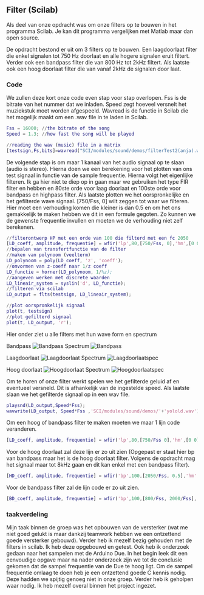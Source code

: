 ## Filter (Scilab)
Als deel van onze opdracht was om onze filters op te bouwen in het programma Scilab. Je kan dit programma vergelijken met Matlab maar dan open source.

De opdracht bestond er uit om 3 filters op te bouwen. Een laagdoorlaat filter die enkel signalen tot 750 Hz doorlaat en alle hogere signalen eruit filtert. Verder ook een bandpass filter die van 800 Hz tot 2kHz filtert. Als laatste ook een hoog doorlaat filter die van vanaf 2kHz de signalen door laat.

### Code
We zullen deze kort onze code even stap voor stap overlopen. Fss is de bitrate van het nummer dat we inladen. Speed zegt hoeveel versnelt het muziekstuk moet worden afgespeeld. Wavread is de functie in Scilab die het mogelijk maakt om een .wav file in te laden in Scilab. 
```Matlab
Fss = 16000; //the bitrate of the song
Speed = 1.3; //how fast the song will be played

//reading the wav (music) file in a matrix
[testsign,Fs,bits]=wavread("SCI/modules/sound/demos/filterTest2(anja).wav"); 
```

De volgende stap is om maar 1 kanaal van het audio signaal op te slaan (audio is stereo). Hierna doen we een berekening voor het plotten van ons test signaal in functie van de sample frequentie.
Hierna volgt het eigenlijke filteren. Ik ga hier niet te diep op in gaan maar we gebruiken het type FIR filter en hebben en 80ste orde voor laag doorlaat en 100ste orde voor bandpass en highpass filter. Als laatste plotten we het oorspronkelijke en het gefilterde wave signaal. [750/Fss, 0] wilt zeggen tot waar we filteren. Hier moet een verhouding komen die kleiner is dan 0.5 en om het ons gemakkelijk te maken hebben we dit in een formule gegoten. Zo kunnen we de gewenste frequentie invullen en moeten we de verhouding niet zelf berekenen.
```Matlab
//filterontwerp HP met een orde van 100 die filterd met een fc 2050
[LD_coeff, amplitude, frequentie] = wfir('lp',80,[750/Fss, 0],'hm',[0 0]);
//bepalen van transfertfunctie van de filter
//maken van polynoom (veelterm)
LD_polynoom = poly(LD_coeff, 'z', 'coeff');
//omvormen van z-coeff naar 1/z coeff
LD_functie = horner(LD_polynoom, 1/%z);
//aangeven werken met discrete waarden
LD_lineair_system = syslin('d', LD_functie);
//filteren via scilab
LD_output = flts(testsign, LD_lineair_system);

//plot oorspronkelijk signaal
plot(t, testsign)
//plot gefilterd signaal
plot(t, LD_output, 'r');
```
Hier onder ziet u alle filters met hun wave form en spectrum

Bandpass 
![Bandpass](http://i.imgur.com/t5cUKDE.jpg?1 "Bandpass")
Spectrum
![Bandpass](http://i.imgur.com/j79e04v.jpg?1 "Bandpass")

Laagdoorlaat 
![Laagdoorlaat](http://i.imgur.com/WIYrNHZ.jpg?1 "Laagdoorlaat")
Spectrum
![Laagdoorlaatspec](http://i.imgur.com/uXJ3dNU.jpg?1 "Laagdoorlaat")

Hoog doorlaat 
![Hoogdoorlaat](http://i.imgur.com/vzSPBTB.jpg?1 "Hoog doorlaat")
Spectrum
![Hoogdoorlaatspec](http://i.imgur.com/IFFJeDS.jpg?1 "Hoog doorlaat")

Om te horen of onze filter werkt spelen we het gefilterde geluid af en eventueel versneld. Dit is afhankelijk van de ingestelde speed. Als laatste slaan we het gefilterde signaal op in een wav file.
```Matlab
playsnd(LD_output,Speed*Fss);
wavwrite(LD_output, Speed*Fss ,'SCI/modules/sound/demos/'+'yolold.wav');
```

Om een hoog of bandpass filter te maken moeten we maar 1 lijn code veranderen.
```Matlab
[LD_coeff, amplitude, frequentie] = wfir('lp',80,[750/Fss 0],'hm',[0 0]);
```
Voor de hoog doorlaat zal deze lijn er zo uit zien (Opgepast er staat hier bp van bandpass maar het is de hoog doorlaat filter. Volgens de opdracht mag het signaal maar tot 8kHz gaan en dit kan enkel met een bandpass filter).
```Matlab
[HD_coeff, amplitude, frequentie] = wfir('bp',100,[2050/Fss, 0.5],'hm',[0 0]);
```

Voor de bandpass filter zal de lijn code er zo uit zien.
```Matlab
[BD_coeff, amplitude, frequentie] = wfir('bp',100,[800/Fss, 2000/Fss],'hm',[0 0]);
```

### taakverdeling
Mijn taak binnen de groep was het opbouwen van de versterker (wat me niet goed gelukt is maar dankzij teamwork hebben we een ontzettend goede versterker gebouwd). Verder heb ik mezelf bezig gehouden met de filters in scilab. Ik heb deze opgebouwd en getest. Ook heb ik onderzoek gedaan naar het sampelen met de Arduino Due. In het begin leek dit een eenvoudige opgave maar na nader onderzoek zijn we tot de conclusie gekomen dat de sampel frequentie van de Due te hoog ligt. Om de sampel frequentie omlaag te doen heb je een ontzettend goede C kennis nodig. Deze hadden we spijtig genoeg niet in onze groep. Verder heb ik geholpen waar nodig. Ik heb mezelf overal binnen het project ingezet.




